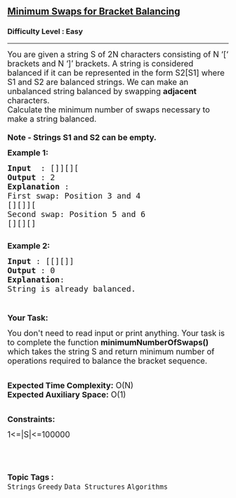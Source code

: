 <h2><a href="https://practice.geeksforgeeks.org/problems/minimum-swaps-for-bracket-balancing2704/1?page=2&difficulty[]=0&status[]=unsolved&category[]=Arrays&category[]=Strings&sortBy=submissions">Minimum Swaps for Bracket Balancing</a></h2><h3>Difficulty Level : Easy</h3><hr><div class="problems_problem_content__Xm_eO"><p><span style="font-size: 18px;">You are given a string S of 2N characters consisting of N ‘[‘ brackets and N ‘]’ brackets. A string is considered balanced if it can be represented in the form S2[S1] where S1 and S2 are balanced strings. We can make an unbalanced string balanced by swapping <strong>adjacent</strong> characters. <br>Calculate the minimum number of swaps necessary to make a string balanced.<br><br><strong>Note - Strings S1 and S2 can be empty.</strong></span></p>
<p><span style="font-size: 18px;"><strong>Example 1:</strong></span></p>
<pre><span style="font-size: 18px;"><strong>Input</strong>  : []][][
<strong>Output</strong> : 2
<strong>Explanation </strong>:
First swap: Position 3 and 4
[][]][
Second swap: Position 5 and 6
[][][]</span>

</pre>
<p><strong><span style="font-size: 18px;">Example 2:</span></strong></p>
<pre><span style="font-size: 18px;"><strong>Input</strong> : [[][]]
<strong>Output</strong> : 0 
<strong>Explanation</strong>:
String is already balanced.</span></pre>
<p>&nbsp;</p>
<p><strong><span style="font-size: 18px;">Your Task:</span></strong></p>
<p><span style="font-size: 18px;">You don't need to read input or print anything. Your task is to complete the function <strong>minimumNumberOfSwaps()</strong> which takes the string S and return minimum number of operations required to balance the bracket sequence.<br><br></span></p>
<p><span style="font-size: 18px;"><strong>Expected Time Complexity:</strong> O(N)<br><strong>Expected Auxiliary Space:</strong> O(1)<br><br></span></p>
<p><span style="font-size: 18px;"><strong>Constraints:</strong></span></p>
<p><span style="font-size: 18px;">1&lt;=|S|&lt;=100000</span></p>
<p>&nbsp;</p></div><br><p><span style=font-size:18px><strong>Topic Tags : </strong><br><code>Strings</code>&nbsp;<code>Greedy</code>&nbsp;<code>Data Structures</code>&nbsp;<code>Algorithms</code>&nbsp;